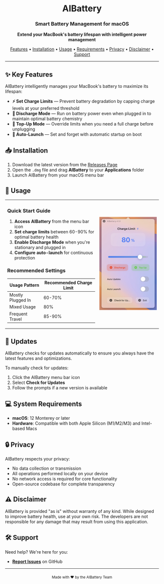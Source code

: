 <h1 align="center">AIBattery</h1>
<h3 align="center">Smart Battery Management for macOS</h3>

<p align="center">
  <strong>Extend your MacBook's battery lifespan with intelligent power management</strong>
</p>

<p align="center">
  <a href="#-key-features">Features</a> •
  <a href="#-installation">Installation</a> •
  <a href="#-usage">Usage</a> •
  <a href="#-system-requirements">Requirements</a> •
  <a href="#-privacy">Privacy</a> •
    <a href="#%EF%B8%8F-disclaimer">Disclaimer</a> •
  <a href="#%EF%B8%8F-support">Support</a>
</p>

---

## ✨ Key Features

AIBattery intelligently manages your MacBook's battery to maximize its lifespan:

- **⚡ Set Charge Limits** — Prevent battery degradation by capping charge levels at your preferred threshold
- **🔋 Discharge Mode** — Run on battery power even when plugged in to maintain optimal battery chemistry
- **🔌 Top-Up Mode** — Override limits when you need a full charge before unplugging
- **🔄 Auto-Launch** — Set and forget with automatic startup on boot

## 📥 Installation

1. Download the latest version from the [Releases Page](https://github.com/whuan132/AIBattery/releases)
2. Open the `.dmg` file and drag **AIBattery** to your **Applications** folder
3. Launch AIBattery from your macOS menu bar

## 🚀 Usage

<table>
<tr>
<td width="60%">

### Quick Start Guide
1. **Access AIBattery** from the menu bar icon
2. **Set charge limits** between 60-90% for optimal battery health
3. **Enable Discharge Mode** when you're stationary and plugged in
4. **Configure auto-launch** for continuous protection

### Recommended Settings
| Usage Pattern | Recommended Charge Limit|
|---------------|--------------------------|
| Mostly Plugged In | 60-70% |
| Mixed Usage | 80% |
| Frequent Travel | 85-90% |

</td>
<td width="40%">
<picture>
  <source media="(prefers-color-scheme: dark)" srcset="screenshots/dark.jpg">
  <source media="(prefers-color-scheme: light)" srcset="screenshots/light.jpg">
  <img alt="AIBattery interface screenshot" src="screenshots/light.jpg">
</picture>
</td>
</tr>
</table>



## 🔄 Updates

AIBattery checks for updates automatically to ensure you always have the latest features and optimizations.

To manually check for updates:
1. Click the AIBattery menu bar icon
2. Select **Check for Updates**
3. Follow the prompts if a new version is available

## 💻 System Requirements

- **macOS**: 12 Monterey or later
- **Hardware**: Compatible with both Apple Silicon (M1/M2/M3) and Intel-based Macs

## 🔒 Privacy

AIBattery respects your privacy:

- No data collection or transmission
- All operations performed locally on your device
- No network access is required for core functionality
- Open-source codebase for complete transparency

## ⚠️ Disclaimer

AIBattery is provided "as is" without warranty of any kind. While designed to improve battery health, use at your own risk. The developers are not responsible for any damage that may result from using this application.

## 🛠️ Support

Need help? We're here for you:

- **[Report Issues](https://github.com/whuan132/AIBattery/issues)** on GitHub

---

<p align="center">
  <sub>Made with ❤️ by the AIBattery Team</sub>
</p>
